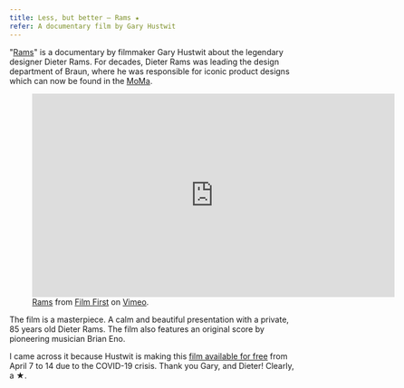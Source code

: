 ```yaml
---
title: Less, but better – Rams ★
refer: A documentary film by Gary Hustwit
---
```

"[Rams](https://hustwit.vhx.tv/products/rams)" is a documentary by filmmaker Gary Hustwit about the legendary designer Dieter Rams. For decades, Dieter Rams was leading the design department of Braun, where he was responsible for iconic product designs which can now be found in the [MoMa](https://www.moma.org/artists/8451). 

<figure>
<iframe src="https://player.vimeo.com/video/291784379" width="640" height="360" frameborder="0" allow="autoplay; fullscreen" allowfullscreen></iframe>
<figcaption><a href="https://vimeo.com/291784379">Rams</a> from <a href="https://vimeo.com/user7112450">Film First</a> on <a href="https://vimeo.com">Vimeo</a>.</figcaption>
</figure>

The film is a masterpiece. A calm and beautiful presentation with a private, 85 years old Dieter Rams. The film also features an original score by pioneering musician Brian Eno.

I came across it because Hustwit is making this [film available for free](https://www.ohyouprettythings.com/free) from April 7 to 14 due to the COVID-19 crisis. Thank you Gary, and Dieter! Clearly, a ★.


